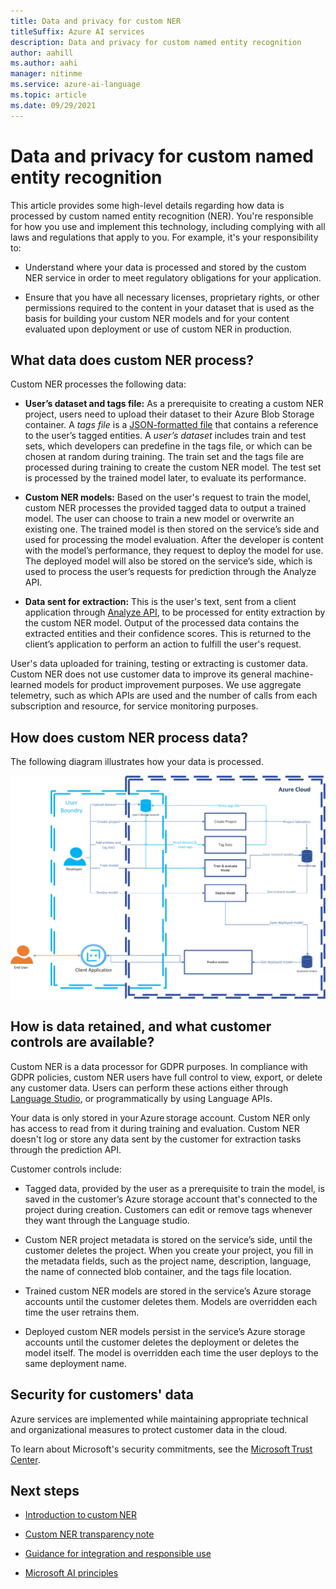 ```yaml
---
title: Data and privacy for custom NER
titleSuffix: Azure AI services
description: Data and privacy for custom named entity recognition
author: aahill
ms.author: aahi
manager: nitinme
ms.service: azure-ai-language
ms.topic: article
ms.date: 09/29/2021
---
```


# Data and privacy for custom named entity recognition

This article provides some high-level details regarding how data is processed by custom named entity recognition (NER). You're responsible for how you use and implement this technology, including complying with all laws and regulations that apply to you. For example, it's your responsibility to:

* Understand where your data is processed and stored by the custom NER service in order to meet regulatory obligations for your application.
    
* Ensure that you have all necessary licenses, proprietary rights, or other permissions required to the content in your dataset that is used as the basis for building your custom NER models and for your content evaluated upon deployment or use of custom NER in production.


## What data does custom NER process?

Custom NER processes the following data:

* **User’s dataset and tags file:** As a prerequisite to creating a custom NER project, users need to upload their dataset to their Azure Blob Storage container. A *tags file* is a [JSON-formatted file](/azure/ai-services/language-service/custom-named-entity-recognition/concepts/data-formats#json-file-format) that contains a reference to the user’s tagged entities. A *user’s dataset* includes train and test sets, which developers can predefine in the tags file, or which can be chosen at random during training. The train set and the tags file are processed during training to create the custom NER model. The test set is processed by the trained model later, to evaluate its performance.

* **Custom NER models:** Based on the user's request to train the model, custom NER processes the provided tagged data to output a trained model. The user can choose to train a new model or overwrite an existing one. The trained model is then stored on the service’s side and used for processing the model evaluation. After the developer is content with the model’s performance, they request to deploy the model for use. The deployed model will also be stored on the service’s side, which is used to process the user’s requests for prediction through the Analyze API.

* **Data sent for extraction:** This is the user's text, sent from a client application through [Analyze API](https://aka.ms/ct-runtime-swagger), to be processed for entity extraction by the custom NER model. Output of the processed data contains the extracted entities and their confidence scores. This is returned to the client’s application to perform an action to fulfill the user's request.

User's data uploaded for training, testing or extracting is customer data.  Custom NER does not use customer data to improve its general machine-learned models for product improvement purposes. We use aggregate telemetry, such as which APIs are used and the number of calls from each subscription and resource, for service monitoring purposes.

## How does custom NER process data?

The following diagram illustrates how your data is processed.

![Diagram that shows how data is processed.](media\custom-named-entity-recognition-rai-privacy-chart.png)

## How is data retained, and what customer controls are available?

Custom NER is a data processor for GDPR purposes. In compliance with GDPR policies, custom NER users have full control to view, export, or delete any customer data. Users can perform these actions either through [Language Studio](https://aka.ms/languageStudio), or programmatically by using Language APIs.  

Your data is only stored in your Azure storage account. Custom NER only has access to read from it during training and evaluation. Custom NER doesn't log or store any data sent by the customer for extraction tasks through the prediction API.

Customer controls include:

* Tagged data, provided by the user as a prerequisite to train the model, is saved in the customer’s Azure storage account that's connected to the project during creation. Customers can edit or remove tags whenever they want through the Language studio.

* Custom NER project metadata is stored on the service’s side, until the customer deletes the project. When you create your project, you fill in the metadata fields, such as the project name, description, language, the name of connected blob container, and the tags file location.

* Trained custom NER models are stored in the service’s Azure storage accounts until the customer deletes them. Models are overridden each time the user retrains them.

* Deployed custom NER models persist in the service’s Azure storage accounts until the customer deletes the deployment or deletes the model itself. The model is overridden each time the user deploys to the same deployment name.

## Security for customers' data

Azure services are implemented while maintaining appropriate technical and organizational measures to protect customer data in the cloud.

To learn about Microsoft's security commitments, see the [Microsoft Trust Center](https://www.microsoft.com/trust-center).


## Next steps

* [Introduction to custom NER](/azure/ai-services/language-service/custom-named-entity-recognition/overview)

* [Custom NER transparency note](custom-named-entity-recognition-transparency-note.md)

* [Guidance for integration and responsible use](custom-named-entity-recognition-guidance-integration-responsible-use.md)

* [Microsoft AI principles](https://www.microsoft.com/ai/responsible-ai?rtc=1&activetab=pivot1%3aprimaryr6)
